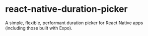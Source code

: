 # react-native-duration-picker
A simple, flexible, performant duration picker for React Native apps (including those built with Expo).
